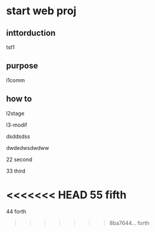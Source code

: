 # start web proj

## inttorduction
tst1
## purpose
l1comm
## how to
l2stage


l3-modif


dsddsdss

dwdedwsdwdww

22 second


33 third


<<<<<<< HEAD
55 fifth
=======
44 forth
>>>>>>> 8ba7644... forth
